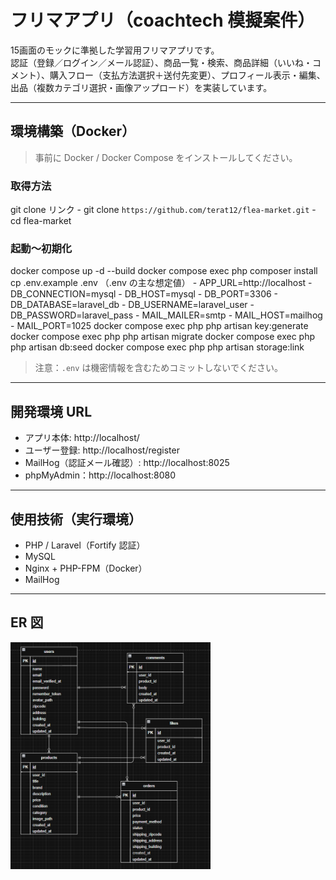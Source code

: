 # フリマアプリ（coachtech 模擬案件）

15画面のモックに準拠した学習用フリマアプリです。  
認証（登録／ログイン／メール認証）、商品一覧・検索、商品詳細（いいね・コメント）、購入フロー（支払方法選択＋送付先変更）、プロフィール表示・編集、出品（複数カテゴリ選択・画像アップロード）を実装しています。

---

## 環境構築（Docker）

> 事前に Docker / Docker Compose をインストールしてください。

### 取得方法
 git clone リンク
    - git clone `https://github.com/terat12/flea-market.git`
    - cd flea-market

### 起動～初期化
   docker compose up -d --build
   docker compose exec php composer install
   cp .env.example .env
     （.env の主な想定値）
    - APP_URL=http://localhost
    - DB_CONNECTION=mysql
    - DB_HOST=mysql
    - DB_PORT=3306
    - DB_DATABASE=laravel_db
    - DB_USERNAME=laravel_user
    - DB_PASSWORD=laravel_pass
    - MAIL_MAILER=smtp
    - MAIL_HOST=mailhog
    - MAIL_PORT=1025
   docker compose exec php php artisan key:generate
   docker compose exec php php artisan migrate
   docker compose exec php php artisan db:seed
   docker compose exec php php artisan storage:link

> 注意：`.env` は機密情報を含むためコミットしないでください。

---

## 開発環境 URL
- アプリ本体: http://localhost/
- ユーザー登録: http://localhost/register
- MailHog（認証メール確認）: http://localhost:8025
- phpMyAdmin：http://localhost:8080

---

## 使用技術（実行環境）
- PHP / Laravel（Fortify 認証）
- MySQL
- Nginx + PHP-FPM（Docker）
- MailHog

---

## ER 図
<img src="./img/ER.png" alt="ER図" width="320">
